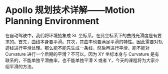 # Apollo 规划技术详解——Motion Planning Environment



在自动驾驶中，我们将环境抽象成 SL 坐标系，在此坐标系下的曲线光滑度是有要求的。首先，曲线本身要平滑。其次，其曲率也要满足平滑的特性。因此需要对轨迹线进行平滑处理。那么能不能先生成一条线，然后再进行平滑，能不能对 Curvature 进行一个后期的平滑？不可以。因为 XY 坐标本身与 Curvature 是有联系的，不能单独平滑曲率，也不能单独平滑 X 或者 Y，今天的课程将为大家介绍平滑的方法。

